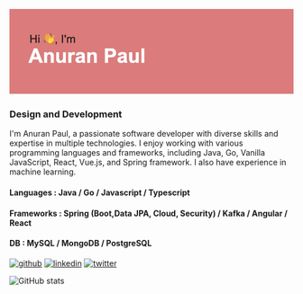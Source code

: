 ![GitHub Banner](https://github.com/anuranpaul/anuranpaul/blob/main/banner.png)

### Design and Development

I'm Anuran Paul, a passionate software developer with diverse skills and expertise in multiple technologies. I enjoy working with various programming languages and frameworks, including Java, Go, Vanilla JavaScript, React, Vue.js, and Spring framework. I also have experience in machine learning.

#### Languages : Java / Go / Javascript / Typescript
#### Frameworks : Spring (Boot,Data JPA, Cloud, Security) / Kafka / Angular / React 
#### DB : MySQL / MongoDB / PostgreSQL



[<img src='https://raw.githubusercontent.com/dheereshagrwal/colored-icons/98088e796b058a6512edf9b16d33bf6f24843191/svg/github-light.svg' alt='github' height='40'>](https://github.com/anuranpaul)  [<img src='https://raw.githubusercontent.com/dheereshagrwal/colored-icons/98088e796b058a6512edf9b16d33bf6f24843191/svg/linkedin.svg' alt='linkedin' height='40'>](https://www.linkedin.com/in/anuranpaul/)  [<img src='https://raw.githubusercontent.com/dheereshagrwal/colored-icons/98088e796b058a6512edf9b16d33bf6f24843191/svg/twitter-rounded-square.svg' alt='twitter' height='40'>](https://twitter.com/dracomalfoy1303)  

![GitHub stats](https://github-readme-stats.vercel.app/api?username=anuranpaul&show_icons=true)  





